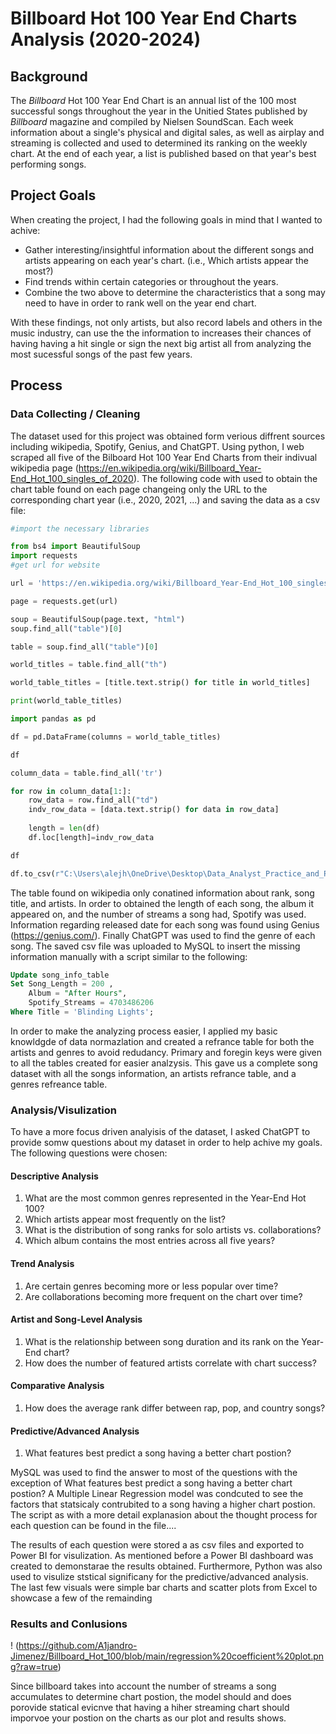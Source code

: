 #  Billboard Hot 100 Year End Charts Analysis (2020-2024)
## Background
The *Billboard* Hot 100 Year End Chart is an annual list of the 100 most successful songs throughout the year in the Unitied States published by *Billboard* magazine and compiled by Nielsen SoundScan. Each week information about a single's physical and digital sales, as well as airplay and streaming is collected and used to determined its ranking on the weekly chart. At the end of each year, a list is published based on that year's best performing songs.
## Project Goals
When creating the project, I had the following goals in mind that I wanted to achive:
* Gather interesting/insightful information about the different songs and artists appearing on each year's chart. (i.e., Which artists appear the most?)
* Find trends within certain categories or throughout the years.
* Combine the two above to determine the characteristics that a song may need to have in order to rank well on the year end chart. <br>

With these findings, not only artists, but also record labels and others in the music industry, can use the the information to increases their chances
of having having a hit single or sign the next big artist all from analyzing the most sucessful songs of the past few years. 
## Process
### Data Collecting / Cleaning
The dataset used for this project was obtained form verious diffrent sources including wikipedia, Spotify, Genius, and ChatGPT. Using python, I web scraped all five of the Bilboard Hot 100 Year End Charts from their indivual wikipedia page (https://en.wikipedia.org/wiki/Billboard_Year-End_Hot_100_singles_of_2020). The following code with used to obtain the chart table found on each page changeing only the URL to the corresponding chart year (i.e., 2020, 2021, ...) and saving the data as a csv file: 

``` Python
#import the necessary libraries

from bs4 import BeautifulSoup
import requests 
#get url for website

url = 'https://en.wikipedia.org/wiki/Billboard_Year-End_Hot_100_singles_of_2020'

page = requests.get(url)

soup = BeautifulSoup(page.text, "html")
soup.find_all("table")[0]

table = soup.find_all("table")[0]

world_titles = table.find_all("th")

world_table_titles = [title.text.strip() for title in world_titles]

print(world_table_titles)

import pandas as pd 

df = pd.DataFrame(columns = world_table_titles)

df

column_data = table.find_all('tr')

for row in column_data[1:]:
    row_data = row.find_all("td")
    indv_row_data = [data.text.strip() for data in row_data]
    
    length = len(df)
    df.loc[length]=indv_row_data

df

df.to_csv(r"C:\Users\alejh\OneDrive\Desktop\Data_Analyst_Practice_and_Projects\Data_Analysis_Project_Billboard\Billboard Year End 2020",index = False)
```
The table found on wikipedia only conatined information about rank, song title, and artists. In order to obtained the length of each song, the album it appeared on, and the number of streams a song had, Spotify was used. Information regarding released date for each song was found using Genius (https://genius.com/). Finally ChatGPT was used to find the genre of each song. The saved csv file was uploaded to MySQL to insert the missing information manually with a script similar to the following: 

```SQL
Update song_info_table
Set Song_Length = 200 ,
	Album = "After Hours", 
    Spotify_Streams = 4703486206
Where Title = 'Blinding Lights'; 

```
In order to make the analyzing process easier, I applied my basic knowldgde of data normazlation and created a refrance table for both the artists and genres to avoid redudancy. Primary and foregin keys were given to all the tables created for easier analzysis. This gave us a complete song dataset with all the songs information, an artists refrance table, and a genres refreance table. 
### Analysis/Visulization
To have a more focus driven analyisis of the dataset, I asked ChatGPT to provide somw questions about my dataset in order to help achive my goals. The following questions were chosen: 
#### Descriptive Analysis
1. What are the most common genres represented in the Year-End Hot 100?
2. Which artists appear most frequently on the list?
3. What is the distribution of song ranks for solo artists vs. collaborations?
4. Which album contains the most entries across all five years?
#### Trend Analysis
1. Are certain genres becoming more or less popular over time?
2. Are collaborations becoming more frequent on the chart over time?
#### Artist and Song-Level Analysis
1. What is the relationship between song duration and its rank on the Year-End chart?
2. How does the number of featured artists correlate with chart success?
#### Comparative Analysis
1. How does the average rank differ between rap, pop, and country songs?
#### Predictive/Advanced Analysis
1. What features best predict a song having a better chart postion?


 MySQL was used to find the answer to most of the questions with the exception of What features best predict a song having a better chart postion? A Multiple Linear Regression model was condcuted to see the factors that statsicaly contrubited to a song having a higher chart postion. The script as with a more detail explanasion about the thought process for each question can be found in the file....

The results of each question were stored a as csv files and exported to Power BI for visulization. As mentioned before a Power BI dashboard was created to demonstarae the results obtained. Furthermore, Python was also used to visulize ststical significany for the predictive/advanced analysis. The last few visuals were simple bar charts and scatter plots from Excel to showcase a few of the remainding 

### Results and Conlusions 
! (https://github.com/A1jandro-Jimenez/Billboard_Hot_100/blob/main/regression%20coefficient%20plot.png?raw=true)



Since billboard takes into account the number of streams a song accumulates to determine chart postion, the model should and does porovide statical evicnve that having a hiher streaming chart should imporvoe your postion on the charts as our plot and results shows. 

